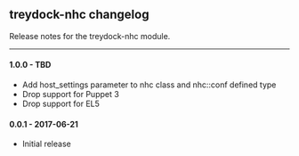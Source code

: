 ## treydock-nhc changelog

Release notes for the treydock-nhc module.

------------------------------------------
#### 1.0.0 - TBD

* Add host_settings parameter to nhc class and nhc::conf defined type
* Drop support for Puppet 3
* Drop support for EL5

#### 0.0.1 - 2017-06-21

* Initial release
